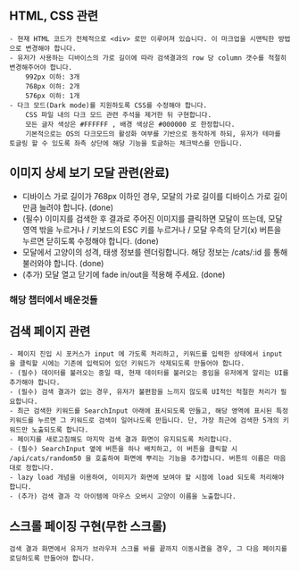 ## HTML, CSS 관련

    - 현재 HTML 코드가 전체적으로 <div> 로만 이루어져 있습니다. 이 마크업을 시맨틱한 방법으로 변경해야 합니다.
    - 유저가 사용하는 디바이스의 가로 길이에 따라 검색결과의 row 당 column 갯수를 적절히 변경해주어야 합니다.
        992px 이하: 3개
        768px 이하: 2개
        576px 이하: 1개
    - 다크 모드(Dark mode)를 지원하도록 CSS를 수정해야 합니다.
        CSS 파일 내의 다크 모드 관련 주석을 제거한 뒤 구현합니다.
        모든 글자 색상은 #FFFFFF , 배경 색상은 #000000 로 한정합니다.
        기본적으로는 OS의 다크모드의 활성화 여부를 기반으로 동작하게 하되, 유저가 테마를 토글링 할 수 있도록 좌측 상단에 해당 기능을 토글하는 체크박스를 만듭니다.



## 이미지 상세 보기 모달 관련(완료)

   - 디바이스 가로 길이가 768px 이하인 경우, 모달의 가로 길이를 디바이스 가로 길이만큼 늘려야 합니다. (done)
   - (필수) 이미지를 검색한 후 결과로 주어진 이미지를 클릭하면 모달이 뜨는데, 모달 영역 밖을 누르거나 / 키보드의 ESC 키를 누르거나 / 모달 우측의 닫기(x) 버튼을 누르면 닫히도록 수정해야 합니다. (done)
   - 모달에서 고양이의 성격, 태생 정보를 렌더링합니다. 해당 정보는 /cats/:id 를 통해 불러와야 합니다. (done)
   - (추가) 모달 열고 닫기에 fade in/out을 적용해 주세요. (done)

   ### 해당 챕터에서 배운것들



## 검색 페이지 관련

    - 페이지 진입 시 포커스가 input 에 가도록 처리하고, 키워드를 입력한 상태에서 input 을 클릭할 시에는 기존에 입력되어 있던 키워드가 삭제되도록 만들어야 합니다.
    - (필수) 데이터를 불러오는 중일 때, 현재 데이터를 불러오는 중임을 유저에게 알리는 UI를 추가해야 합니다.
    - (필수) 검색 결과가 없는 경우, 유저가 불편함을 느끼지 않도록 UI적인 적절한 처리가 필요합니다.
    - 최근 검색한 키워드를 SearchInput 아래에 표시되도록 만들고, 해당 영역에 표시된 특정 키워드를 누르면 그 키워드로 검색이 일어나도록 만듭니다. 단, 가장 최근에 검색한 5개의 키워드만 노출되도록 합니다.
    - 페이지를 새로고침해도 마지막 검색 결과 화면이 유지되도록 처리합니다.
    - (필수) SearchInput 옆에 버튼을 하나 배치하고, 이 버튼을 클릭할 시 /api/cats/random50 을 호출하여 화면에 뿌리는 기능을 추가합니다. 버튼의 이름은 마음대로 정합니다.
    - lazy load 개념을 이용하여, 이미지가 화면에 보여야 할 시점에 load 되도록 처리해야 합니다.
    - (추가) 검색 결과 각 아이템에 마우스 오버시 고양이 이름을 노출합니다.



## 스크롤 페이징 구현(무한 스크롤)

    검색 결과 화면에서 유저가 브라우저 스크롤 바를 끝까지 이동시켰을 경우, 그 다음 페이지를 로딩하도록 만들어야 합니다.

